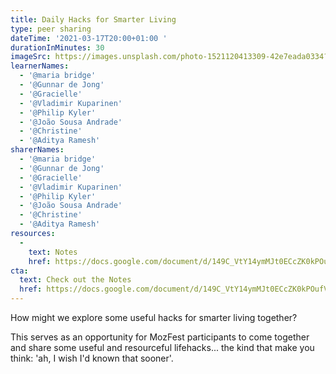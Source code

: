 ```yaml
---
title: Daily Hacks for Smarter Living
type: peer sharing
dateTime: '2021-03-17T20:00+01:00 '
durationInMinutes: 30
imageSrc: https://images.unsplash.com/photo-1521120413309-42e7eada0334?ixid=MXwxMjA3fDB8MHxwaG90by1wYWdlfHx8fGVufDB8fHw%3D&ixlib=rb-1.2.1&auto=format&fit=crop&w=1950&q=80
learnerNames:
  - '@maria bridge'
  - '@Gunnar de Jong'
  - '@Gracielle'
  - '@Vladimir Kuparinen'
  - '@Philip Kyler'
  - '@João Sousa Andrade'
  - '@Christine'
  - '@Aditya Ramesh'
sharerNames: 
  - '@maria bridge'
  - '@Gunnar de Jong'
  - '@Gracielle'
  - '@Vladimir Kuparinen'
  - '@Philip Kyler'
  - '@João Sousa Andrade'
  - '@Christine'
  - '@Aditya Ramesh'
resources:
  -
    text: Notes
    href: https://docs.google.com/document/d/149C_VtY14ymMJt0ECcZK0kPOufV3YHcAqd5pse-UoFk/edit#
cta:
  text: Check out the Notes
  href: https://docs.google.com/document/d/149C_VtY14ymMJt0ECcZK0kPOufV3YHcAqd5pse-UoFk/edit#
---
```

How might we explore some useful hacks for smarter living together?
<!--more-->

This serves as an opportunity for MozFest participants to come together and share some useful and resourceful lifehacks... the kind that make you think: 'ah, I wish I'd known that sooner'.

<div class="typeform-widget" data-url="https://form.typeform.com/to/OPFchfOu?typeform-medium=embed-snippet" data-transparency="100" data-hide-headers="true" data-hide-footer="true" style="width: 100%; height: 500px;"></div> <script> (function() { var qs,js,q,s,d=document, gi=d.getElementById, ce=d.createElement, gt=d.getElementsByTagName, id="typef_orm", b="https://embed.typeform.com/"; if(!gi.call(d,id)) { js=ce.call(d,"script"); js.id=id; js.src=b+"embed.js"; q=gt.call(d,"script")[0]; q.parentNode.insertBefore(js,q) } })() </script>
